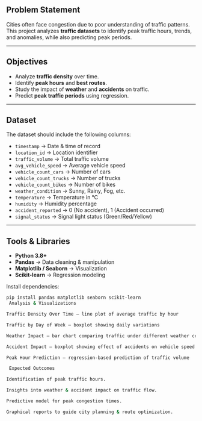 

## Problem Statement
Cities often face congestion due to poor understanding of traffic patterns.  
This project analyzes **traffic datasets** to identify peak traffic hours, trends, and anomalies, while also predicting peak periods.

---

## Objectives
- Analyze **traffic density** over time.
- Identify **peak hours** and **best routes**.
- Study the impact of **weather** and **accidents** on traffic.
- Predict **peak traffic periods** using regression.

---

##  Dataset
The dataset should include the following columns:

- `timestamp` → Date & time of record  
- `location_id` → Location identifier  
- `traffic_volume` → Total traffic volume  
- `avg_vehicle_speed` → Average vehicle speed  
- `vehicle_count_cars` → Number of cars  
- `vehicle_count_trucks` → Number of trucks  
- `vehicle_count_bikes` → Number of bikes  
- `weather_condition` → Sunny, Rainy, Fog, etc.  
- `temperature` → Temperature in °C  
- `humidity` → Humidity percentage  
- `accident_reported` → 0 (No accident), 1 (Accident occurred)  
- `signal_status` → Signal light status (Green/Red/Yellow)  

---

##  Tools & Libraries
- **Python 3.8+**
- **Pandas** → Data cleaning & manipulation  
- **Matplotlib / Seaborn** → Visualization  
- **Scikit-learn** → Regression modeling  

Install dependencies:
```bash
pip install pandas matplotlib seaborn scikit-learn
 Analysis & Visualizations

Traffic Density Over Time – line plot of average traffic by hour

Traffic by Day of Week – boxplot showing daily variations

Weather Impact – bar chart comparing traffic under different weather conditions

Accident Impact – boxplot showing effect of accidents on vehicle speed

Peak Hour Prediction – regression-based prediction of traffic volume

 Expected Outcomes

Identification of peak traffic hours.

Insights into weather & accident impact on traffic flow.

Predictive model for peak congestion times.

Graphical reports to guide city planning & route optimization.


